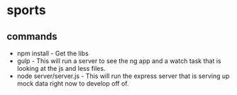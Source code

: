 sports
======

commands
--------
- npm install - Get the libs
- gulp - This will run a server to see the ng app and a watch task that is looking at the js and less files.
- node server/server.js - This will run the express server that is serving up mock data right now to develop off of.  

